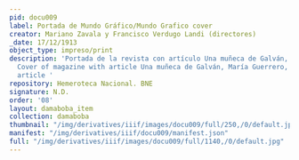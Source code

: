 ```yaml
---
pid: docu009
label: Portada de Mundo Gráfico/Mundo Grafico cover
creator: Mariano Zavala y Francisco Verdugo Landi (directores)
_date: 17/12/1913
object_type: impreso/print
description: 'Portada de la revista con artículo Una muñeca de Galván, María Guerrero/
  Cover of magazine with article Una muñeca de Galván, María Guerrero, Mundo Gráfico,
  article '
repository: Hemeroteca Nacional. BNE
signature: N.D.
order: '08'
layout: damaboba_item
collection: damaboba
thumbnail: "/img/derivatives/iiif/images/docu009/full/250,/0/default.jpg"
manifest: "/img/derivatives/iiif/docu009/manifest.json"
full: "/img/derivatives/iiif/images/docu009/full/1140,/0/default.jpg"
---
```


